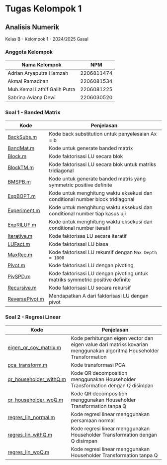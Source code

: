 # Tugas Kelompok 1
## Analisis Numerik
Kelas B - Kelompok 1 - 2024/2025 Gasal

### Anggota Kelompok
| Nama Kelompok | NPM |
| -- | -- |
| Adrian Aryaputra Hamzah | 2206811474 |
| Akmal Ramadhan | 2206081534 |
| Muh.Kemal Lathif Galih Putra | 2206081225 |
| Sabrina Aviana Dewi | 2206030520

### Soal 1 - Banded Matrix
| Kode | Penjelasan |
| -- | -- |
| [BackSubs.m](Soal%201/BackSubs.m) | Kode back substitution untuk penyelesaian Ax = b |
| [BandMat.m](Soal%201/BackMat.m) | Kode untuk generate banded matrix |
| [Block.m](Soal%201/Block.m) | Kode faktorisasi LU secara blok |
| [BlockTM.m](Soal%201/BlockTM.m) | Kode faktorisasi LU secara blok untuk matriks tridiagonal |
| [BMSPB.m](Soal%201/BMSPB.m) | Kode untuk generate banded matris yang symmetric positive definite|
| [ExpBOPT.m](Soal%201/ExpBOPT.m) | Kode untuk menghitung waktu eksekusi dan conditional number block tridiagonal|
| [Experiment.m](Soal%201/Experiment.m) | Kode untuk menghitung waktu eksekusi dan conditional number tiap kasus uji |
| [ExpRILUF.m](Soal%201/ExpRILUF.m) | Kode untuk menghitung waktu eksekusi dan conditional number iteratif |
| [Iterative.m](Soal%201/Iterative.m) | Kode faktorisas LU secara iteratif |
| [LUFact.m](Soal%201/LUFact.m) | Kode faktorisasi LU biasa |
| [MaxRec.m](Soal%201/MaxRec.m) | Kode faktorisasi LU rekursif dengan `Max Depth = 1000` |
| [Pivot.m](Soal%201/Pivot.m) | Kode faktorisasi LU dengan pivoting |
| [PivSPD.m](Soal%201/PivSPD.m) | Kode faktorisasi LU dengan pivoting untuk matriks symmetric positive definite |
| [Recursive.m](Soal%201/Recursive.m) | Kode faktorisasi LU secara rekursif |
| [ReversePivot.m](Soal%201/ReversePivot.m) | Mendapatkan A dari faktorisasi LU dengan pivot |

### Soal 2 - Regresi Linear
| Kode | Penjelasan |
| -- | -- |
| [eigen_qr_cov_matrix.m](Soal%202/eigen_qr_cov_matrix.m) | Kode perhitungan eigen vector dan eigen value dari matriks kovarian menggunakan algoritma Householder Transformation |
| [pca_transform.m](Soal%202/pca_transform.m) | Kode transformasi PCA |
| [qr_householder_withQ.m](Soal%202/qr_householder_withQ.m) | Kode QR decomposition menggunakan Householder Transformation dengan Q disimpan |
| [qr_householder_woQ.m](Soal%202/qr_householder_woQ.m) | Kode QR decomposition menggunakan Householder Transformation tanpa Q |
| [regres_lin_normal.m](Soal%202/regres_lin_normal.m) | Kode regresi linear menggunakan persamaan normal |
| [regres_lin_withQ.m](Soal%202/regres_lin_withQ.m) | Kode regresi linear menggunakan Householder Transformation dengan Q disimpan |
| [regres_lin_woQ.m](Soal%202/regres_lin_woQ.m) | Kode regresi linear menggunakan Householder Transformation tanpa Q |
